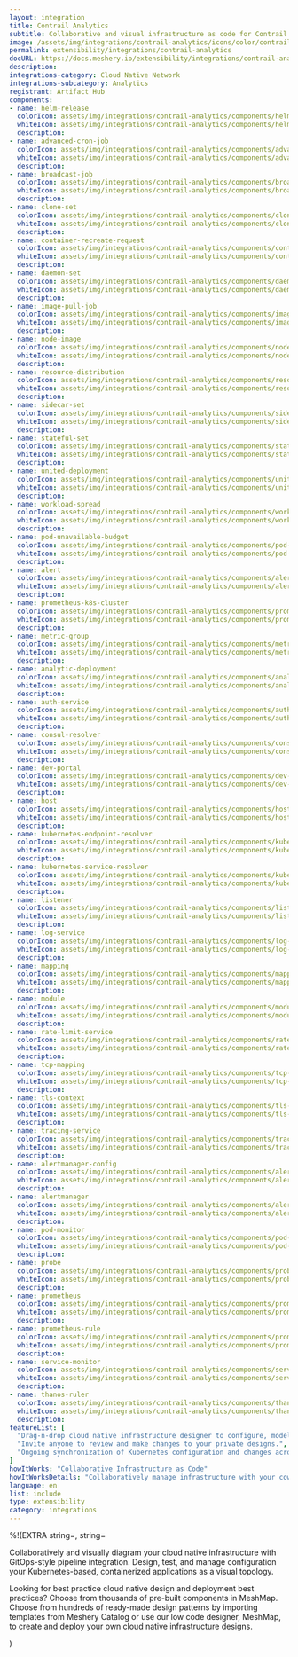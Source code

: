 ```yaml
---
layout: integration
title: Contrail Analytics
subtitle: Collaborative and visual infrastructure as code for Contrail Analytics
image: /assets/img/integrations/contrail-analytics/icons/color/contrail-analytics-color.svg
permalink: extensibility/integrations/contrail-analytics
docURL: https://docs.meshery.io/extensibility/integrations/contrail-analytics
description: 
integrations-category: Cloud Native Network
integrations-subcategory: Analytics
registrant: Artifact Hub
components: 
- name: helm-release
  colorIcon: assets/img/integrations/contrail-analytics/components/helm-release/icons/color/helm-release-color.svg
  whiteIcon: assets/img/integrations/contrail-analytics/components/helm-release/icons/white/helm-release-white.svg
  description: 
- name: advanced-cron-job
  colorIcon: assets/img/integrations/contrail-analytics/components/advanced-cron-job/icons/color/advanced-cron-job-color.svg
  whiteIcon: assets/img/integrations/contrail-analytics/components/advanced-cron-job/icons/white/advanced-cron-job-white.svg
  description: 
- name: broadcast-job
  colorIcon: assets/img/integrations/contrail-analytics/components/broadcast-job/icons/color/broadcast-job-color.svg
  whiteIcon: assets/img/integrations/contrail-analytics/components/broadcast-job/icons/white/broadcast-job-white.svg
  description: 
- name: clone-set
  colorIcon: assets/img/integrations/contrail-analytics/components/clone-set/icons/color/clone-set-color.svg
  whiteIcon: assets/img/integrations/contrail-analytics/components/clone-set/icons/white/clone-set-white.svg
  description: 
- name: container-recreate-request
  colorIcon: assets/img/integrations/contrail-analytics/components/container-recreate-request/icons/color/container-recreate-request-color.svg
  whiteIcon: assets/img/integrations/contrail-analytics/components/container-recreate-request/icons/white/container-recreate-request-white.svg
  description: 
- name: daemon-set
  colorIcon: assets/img/integrations/contrail-analytics/components/daemon-set/icons/color/daemon-set-color.svg
  whiteIcon: assets/img/integrations/contrail-analytics/components/daemon-set/icons/white/daemon-set-white.svg
  description: 
- name: image-pull-job
  colorIcon: assets/img/integrations/contrail-analytics/components/image-pull-job/icons/color/image-pull-job-color.svg
  whiteIcon: assets/img/integrations/contrail-analytics/components/image-pull-job/icons/white/image-pull-job-white.svg
  description: 
- name: node-image
  colorIcon: assets/img/integrations/contrail-analytics/components/node-image/icons/color/node-image-color.svg
  whiteIcon: assets/img/integrations/contrail-analytics/components/node-image/icons/white/node-image-white.svg
  description: 
- name: resource-distribution
  colorIcon: assets/img/integrations/contrail-analytics/components/resource-distribution/icons/color/resource-distribution-color.svg
  whiteIcon: assets/img/integrations/contrail-analytics/components/resource-distribution/icons/white/resource-distribution-white.svg
  description: 
- name: sidecar-set
  colorIcon: assets/img/integrations/contrail-analytics/components/sidecar-set/icons/color/sidecar-set-color.svg
  whiteIcon: assets/img/integrations/contrail-analytics/components/sidecar-set/icons/white/sidecar-set-white.svg
  description: 
- name: stateful-set
  colorIcon: assets/img/integrations/contrail-analytics/components/stateful-set/icons/color/stateful-set-color.svg
  whiteIcon: assets/img/integrations/contrail-analytics/components/stateful-set/icons/white/stateful-set-white.svg
  description: 
- name: united-deployment
  colorIcon: assets/img/integrations/contrail-analytics/components/united-deployment/icons/color/united-deployment-color.svg
  whiteIcon: assets/img/integrations/contrail-analytics/components/united-deployment/icons/white/united-deployment-white.svg
  description: 
- name: workload-spread
  colorIcon: assets/img/integrations/contrail-analytics/components/workload-spread/icons/color/workload-spread-color.svg
  whiteIcon: assets/img/integrations/contrail-analytics/components/workload-spread/icons/white/workload-spread-white.svg
  description: 
- name: pod-unavailable-budget
  colorIcon: assets/img/integrations/contrail-analytics/components/pod-unavailable-budget/icons/color/pod-unavailable-budget-color.svg
  whiteIcon: assets/img/integrations/contrail-analytics/components/pod-unavailable-budget/icons/white/pod-unavailable-budget-white.svg
  description: 
- name: alert
  colorIcon: assets/img/integrations/contrail-analytics/components/alert/icons/color/alert-color.svg
  whiteIcon: assets/img/integrations/contrail-analytics/components/alert/icons/white/alert-white.svg
  description: 
- name: prometheus-k8s-cluster
  colorIcon: assets/img/integrations/contrail-analytics/components/prometheus-k8s-cluster/icons/color/prometheus-k8s-cluster-color.svg
  whiteIcon: assets/img/integrations/contrail-analytics/components/prometheus-k8s-cluster/icons/white/prometheus-k8s-cluster-white.svg
  description: 
- name: metric-group
  colorIcon: assets/img/integrations/contrail-analytics/components/metric-group/icons/color/metric-group-color.svg
  whiteIcon: assets/img/integrations/contrail-analytics/components/metric-group/icons/white/metric-group-white.svg
  description: 
- name: analytic-deployment
  colorIcon: assets/img/integrations/contrail-analytics/components/analytic-deployment/icons/color/analytic-deployment-color.svg
  whiteIcon: assets/img/integrations/contrail-analytics/components/analytic-deployment/icons/white/analytic-deployment-white.svg
  description: 
- name: auth-service
  colorIcon: assets/img/integrations/contrail-analytics/components/auth-service/icons/color/auth-service-color.svg
  whiteIcon: assets/img/integrations/contrail-analytics/components/auth-service/icons/white/auth-service-white.svg
  description: 
- name: consul-resolver
  colorIcon: assets/img/integrations/contrail-analytics/components/consul-resolver/icons/color/consul-resolver-color.svg
  whiteIcon: assets/img/integrations/contrail-analytics/components/consul-resolver/icons/white/consul-resolver-white.svg
  description: 
- name: dev-portal
  colorIcon: assets/img/integrations/contrail-analytics/components/dev-portal/icons/color/dev-portal-color.svg
  whiteIcon: assets/img/integrations/contrail-analytics/components/dev-portal/icons/white/dev-portal-white.svg
  description: 
- name: host
  colorIcon: assets/img/integrations/contrail-analytics/components/host/icons/color/host-color.svg
  whiteIcon: assets/img/integrations/contrail-analytics/components/host/icons/white/host-white.svg
  description: 
- name: kubernetes-endpoint-resolver
  colorIcon: assets/img/integrations/contrail-analytics/components/kubernetes-endpoint-resolver/icons/color/kubernetes-endpoint-resolver-color.svg
  whiteIcon: assets/img/integrations/contrail-analytics/components/kubernetes-endpoint-resolver/icons/white/kubernetes-endpoint-resolver-white.svg
  description: 
- name: kubernetes-service-resolver
  colorIcon: assets/img/integrations/contrail-analytics/components/kubernetes-service-resolver/icons/color/kubernetes-service-resolver-color.svg
  whiteIcon: assets/img/integrations/contrail-analytics/components/kubernetes-service-resolver/icons/white/kubernetes-service-resolver-white.svg
  description: 
- name: listener
  colorIcon: assets/img/integrations/contrail-analytics/components/listener/icons/color/listener-color.svg
  whiteIcon: assets/img/integrations/contrail-analytics/components/listener/icons/white/listener-white.svg
  description: 
- name: log-service
  colorIcon: assets/img/integrations/contrail-analytics/components/log-service/icons/color/log-service-color.svg
  whiteIcon: assets/img/integrations/contrail-analytics/components/log-service/icons/white/log-service-white.svg
  description: 
- name: mapping
  colorIcon: assets/img/integrations/contrail-analytics/components/mapping/icons/color/mapping-color.svg
  whiteIcon: assets/img/integrations/contrail-analytics/components/mapping/icons/white/mapping-white.svg
  description: 
- name: module
  colorIcon: assets/img/integrations/contrail-analytics/components/module/icons/color/module-color.svg
  whiteIcon: assets/img/integrations/contrail-analytics/components/module/icons/white/module-white.svg
  description: 
- name: rate-limit-service
  colorIcon: assets/img/integrations/contrail-analytics/components/rate-limit-service/icons/color/rate-limit-service-color.svg
  whiteIcon: assets/img/integrations/contrail-analytics/components/rate-limit-service/icons/white/rate-limit-service-white.svg
  description: 
- name: tcp-mapping
  colorIcon: assets/img/integrations/contrail-analytics/components/tcp-mapping/icons/color/tcp-mapping-color.svg
  whiteIcon: assets/img/integrations/contrail-analytics/components/tcp-mapping/icons/white/tcp-mapping-white.svg
  description: 
- name: tls-context
  colorIcon: assets/img/integrations/contrail-analytics/components/tls-context/icons/color/tls-context-color.svg
  whiteIcon: assets/img/integrations/contrail-analytics/components/tls-context/icons/white/tls-context-white.svg
  description: 
- name: tracing-service
  colorIcon: assets/img/integrations/contrail-analytics/components/tracing-service/icons/color/tracing-service-color.svg
  whiteIcon: assets/img/integrations/contrail-analytics/components/tracing-service/icons/white/tracing-service-white.svg
  description: 
- name: alertmanager-config
  colorIcon: assets/img/integrations/contrail-analytics/components/alertmanager-config/icons/color/alertmanager-config-color.svg
  whiteIcon: assets/img/integrations/contrail-analytics/components/alertmanager-config/icons/white/alertmanager-config-white.svg
  description: 
- name: alertmanager
  colorIcon: assets/img/integrations/contrail-analytics/components/alertmanager/icons/color/alertmanager-color.svg
  whiteIcon: assets/img/integrations/contrail-analytics/components/alertmanager/icons/white/alertmanager-white.svg
  description: 
- name: pod-monitor
  colorIcon: assets/img/integrations/contrail-analytics/components/pod-monitor/icons/color/pod-monitor-color.svg
  whiteIcon: assets/img/integrations/contrail-analytics/components/pod-monitor/icons/white/pod-monitor-white.svg
  description: 
- name: probe
  colorIcon: assets/img/integrations/contrail-analytics/components/probe/icons/color/probe-color.svg
  whiteIcon: assets/img/integrations/contrail-analytics/components/probe/icons/white/probe-white.svg
  description: 
- name: prometheus
  colorIcon: assets/img/integrations/contrail-analytics/components/prometheus/icons/color/prometheus-color.svg
  whiteIcon: assets/img/integrations/contrail-analytics/components/prometheus/icons/white/prometheus-white.svg
  description: 
- name: prometheus-rule
  colorIcon: assets/img/integrations/contrail-analytics/components/prometheus-rule/icons/color/prometheus-rule-color.svg
  whiteIcon: assets/img/integrations/contrail-analytics/components/prometheus-rule/icons/white/prometheus-rule-white.svg
  description: 
- name: service-monitor
  colorIcon: assets/img/integrations/contrail-analytics/components/service-monitor/icons/color/service-monitor-color.svg
  whiteIcon: assets/img/integrations/contrail-analytics/components/service-monitor/icons/white/service-monitor-white.svg
  description: 
- name: thanos-ruler
  colorIcon: assets/img/integrations/contrail-analytics/components/thanos-ruler/icons/color/thanos-ruler-color.svg
  whiteIcon: assets/img/integrations/contrail-analytics/components/thanos-ruler/icons/white/thanos-ruler-white.svg
  description: 
featureList: [
  "Drag-n-drop cloud native infrastructure designer to configure, model, and deploy your workloads.",
  "Invite anyone to review and make changes to your private designs.",
  "Ongoing synchronization of Kubernetes configuration and changes across any number of clusters."
]
howItWorks: "Collaborative Infrastructure as Code"
howItWorksDetails: "Collaboratively manage infrastructure with your coworkers synchronously sharing the same designs."
language: en
list: include
type: extensibility
category: integrations
---
```

%!(EXTRA string=, string=<p>
    Collaboratively and visually diagram your cloud native infrastructure with GitOps-style pipeline integration. Design, test, and manage configuration your Kubernetes-based, containerized applications as a visual topology.
</p>
<p>
    Looking for best practice cloud native design and deployment best practices? Choose from thousands of pre-built components in MeshMap. Choose from hundreds of ready-made design patterns by importing templates from Meshery Catalog or use our low code designer, MeshMap, to create and deploy your own cloud native infrastructure designs.
</p>)